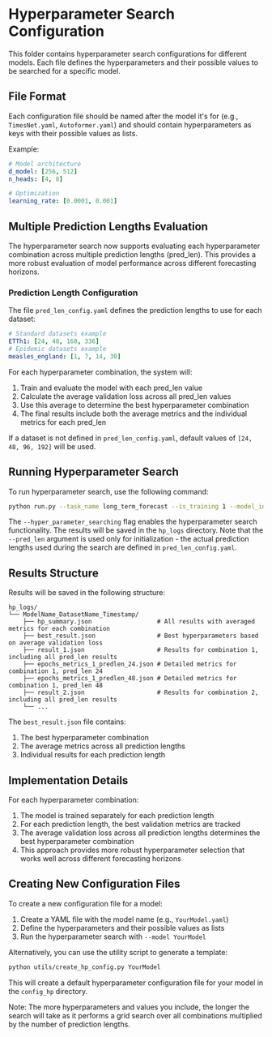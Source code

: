 # Hyperparameter Search Configuration

This folder contains hyperparameter search configurations for different models. Each file defines the hyperparameters and their possible values to be searched for a specific model.

## File Format

Each configuration file should be named after the model it's for (e.g., `TimesNet.yaml`, `Autoformer.yaml`) and should contain hyperparameters as keys with their possible values as lists.

Example:
```yaml
# Model architecture
d_model: [256, 512]
n_heads: [4, 8]

# Optimization
learning_rate: [0.0001, 0.001]
```

## Multiple Prediction Lengths Evaluation

The hyperparameter search now supports evaluating each hyperparameter combination across multiple prediction lengths (pred_len). This provides a more robust evaluation of model performance across different forecasting horizons.

### Prediction Length Configuration

The file `pred_len_config.yaml` defines the prediction lengths to use for each dataset:

```yaml
# Standard datasets example
ETTh1: [24, 48, 168, 336]
# Epidemic datasets example
measles_england: [1, 7, 14, 30]
```

For each hyperparameter combination, the system will:
1. Train and evaluate the model with each pred_len value
2. Calculate the average validation loss across all pred_len values
3. Use this average to determine the best hyperparameter combination
4. The final results include both the average metrics and the individual metrics for each pred_len

If a dataset is not defined in `pred_len_config.yaml`, default values of `[24, 48, 96, 192]` will be used.

## Running Hyperparameter Search

To run hyperparameter search, use the following command:

```bash
python run.py --task_name long_term_forecast --is_training 1 --model_id search --model TimesNet --data ETTh1 --features M --seq_len 96 --pred_len 96 --hyper_parameter_searching
```

The `--hyper_parameter_searching` flag enables the hyperparameter search functionality. The results will be saved in the `hp_logs` directory. Note that the `--pred_len` argument is used only for initialization - the actual prediction lengths used during the search are defined in `pred_len_config.yaml`.

## Results Structure

Results will be saved in the following structure:
```
hp_logs/
└── ModelName_DatasetName_Timestamp/
    ├── hp_summary.json                  # All results with averaged metrics for each combination
    ├── best_result.json                 # Best hyperparameters based on average validation loss
    ├── result_1.json                    # Results for combination 1, including all pred_len results
    ├── epochs_metrics_1_predlen_24.json # Detailed metrics for combination 1, pred_len 24
    ├── epochs_metrics_1_predlen_48.json # Detailed metrics for combination 1, pred_len 48
    ├── result_2.json                    # Results for combination 2, including all pred_len results
    └── ...
```

The `best_result.json` file contains:
1. The best hyperparameter combination
2. The average metrics across all prediction lengths
3. Individual results for each prediction length

## Implementation Details

For each hyperparameter combination:
1. The model is trained separately for each prediction length
2. For each prediction length, the best validation metrics are tracked
3. The average validation loss across all prediction lengths determines the best hyperparameter combination
4. This approach provides more robust hyperparameter selection that works well across different forecasting horizons

## Creating New Configuration Files

To create a new configuration file for a model:

1. Create a YAML file with the model name (e.g., `YourModel.yaml`)
2. Define the hyperparameters and their possible values as lists
3. Run the hyperparameter search with `--model YourModel`

Alternatively, you can use the utility script to generate a template:

```bash
python utils/create_hp_config.py YourModel
```

This will create a default hyperparameter configuration file for your model in the `config_hp` directory.

Note: The more hyperparameters and values you include, the longer the search will take as it performs a grid search over all combinations multiplied by the number of prediction lengths.
